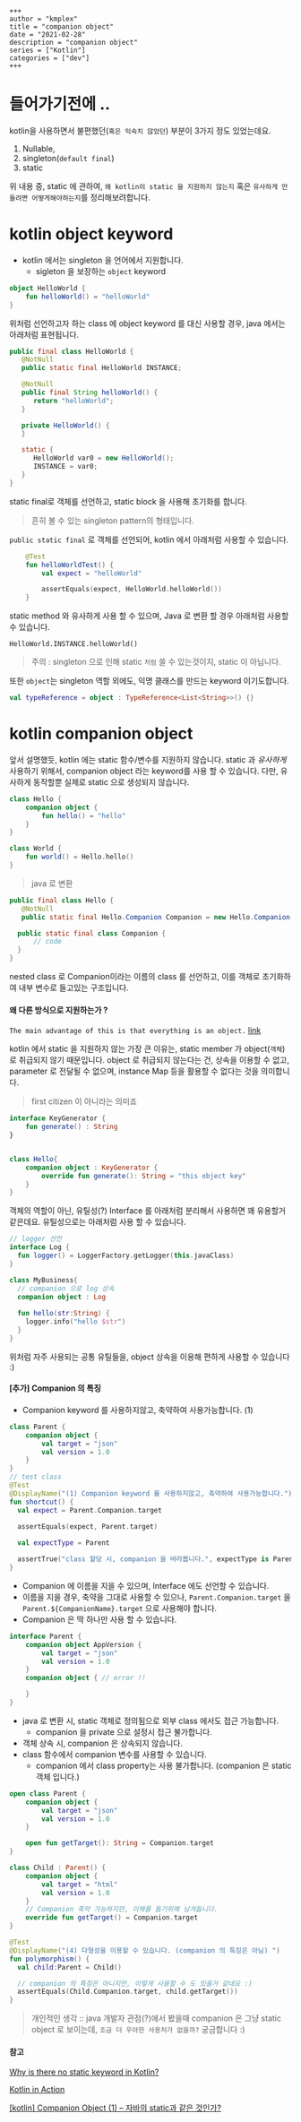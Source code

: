 ```
+++ 
author = "kmplex" 
title = "companion object" 
date = "2021-02-28" 
description = "companion object"  
series = ["Kotlin"] 
categories = ["dev"] 
+++
```

# 들어가기전에 ..

kotlin을 사용하면서 불편했던(`혹은 익숙치 않았던`) 부분이 3가지 정도 있었는데요.

1. Nullable, 
2. singleton(`default final`)
3. static

위 내용 중, static 에 관하여, `왜 kotlin이 static 을 지원하지 않는지` 혹은 `유사하게 만들려면 어떻게해야하는지`를 정리해보려합니다.

# kotlin object keyword

* kotlin 에서는 singleton 을 언어에서 지원합니다.
    * sigleton 을 보장하는 `object` keyword 

```kotlin
object HelloWorld {
    fun helloWorld() = "helloWorld"
}
```

위처럼 선언하고자 하는 class 에 object keyword 를 대신 사용할 경우, java 에서는 아래처럼 표현됩니다.

```java
public final class HelloWorld {
   @NotNull
   public static final HelloWorld INSTANCE;

   @NotNull
   public final String helloWorld() {
      return "helloWorld";
   }

   private HelloWorld() {
   }

   static {
      HelloWorld var0 = new HelloWorld();
      INSTANCE = var0;
   }
}
```

static final로 객체를 선언하고, static block 을 사용해 초기화를 합니다. 

> 흔히 볼 수 있는 singleton pattern의 형태입니다. 

`public static final` 로 객체를 선언되어, kotlin 에서 아래처럼 사용할 수 있습니다.

```kotlin
    @Test
    fun helloWorldTest() {
        val expect = "helloWorld"

        assertEquals(expect, HelloWorld.helloWorld())
    }
```

static method 와 유사하게 사용 할 수 있으며, Java 로 변환 할 경우 아래처럼 사용할 수 있습니다.

`HelloWorld.INSTANCE.helloWorld()`

> 주의 : singleton 으로 인해 static `처럼` 쓸 수 있는것이지, static 이 아닙니다.

또한 `object`는 singleton 역할 외에도, 익명 클래스를 만드는 keyword 이기도합니다.

```kotlin
val typeReference = object : TypeReference<List<String>>() {}
```

# kotlin companion object

앞서 설명했듯, kotlin 에는 static 함수/변수를 지원하지 않습니다. static 과 *유사하게* 사용하기 위해서, companion object 라는 keyword를 사용 할 수 있습니다.
다만, 유사하게 동작할뿐 실제로 static 으로 생성되지 않습니다.

```kotlin
class Hello {
    companion object {
        fun hello() = "hello"
    }
}

class World {
    fun world() = Hello.hello()
}
```
> java 로 변환

```java
public final class Hello {
   @NotNull
   public static final Hello.Companion Companion = new Hello.Companion((DefaultConstructorMarker)null);

  public static final class Companion {
      // code 
  }
}
```

nested class 로 Companion이라는 이름의 class 를 선언하고, 이를 객체로 초기화하여 내부 변수로 들고있는 구조입니다.

#### 왜 다른 방식으로 지원하는가 ?

`The main advantage of this is that everything is an object.` [link](https://softwareengineering.stackexchange.com/questions/356415/why-is-there-no-static-keyword-in-kotlin/356421)

kotlin 에서 static 을 지원하지 않는 가장 큰 이유는, static member 가 object(`객체`) 로 취급되지 않기 때문입니다.
object 로 취급되지 않는다는 건, 상속을 이용할 수 없고, parameter 로 전달될 수 없으며, instance Map 등을 활용할 수 없다는 것을 의미합니다.

> first citizen 이 아니라는 의미죠

```kotlin
interface KeyGenerator {
    fun generate() : String
}


class Hello{
    companion object : KeyGenerator {
        override fun generate(): String = "this object key"
    }
}
```

객체의 역할이 아닌, 유틸성(?) Interface 를 아래처럼 분리해서 사용하면 꽤 유용할거 같은데요.
유틸성으로는 아래처럼 사용 할 수 있습니다.

```kotlin
// logger 선언 
interface Log {
  fun logger() = LoggerFactory.getLogger(this.javaClass)
}

class MyBusiness{
  // companion 으로 log 상속
  companion object : Log 
  
  fun hello(str:String) {
    logger.info("hello $str")
  }
}
```

위처럼 자주 사용되는 공통 유틸들을, object 상속을 이용해 편하게 사용할 수 있습니다 :)

#### [추가] Companion 의 특징 

- Companion keyword 를 사용하지않고, 축약하여 사용가능합니다. (1)

```kotlin
class Parent {
    companion object {
        val target = "json"
        val version = 1.0
    }
}
// test class 
@Test
@DisplayName("(1) Companion keyword 를 사용하지않고, 축약하여 사용가능합니다.")
fun shortcut() {
  val expect = Parent.Companion.target

  assertEquals(expect, Parent.target)
  
  val expectType = Parent

  assertTrue("class 할당 시, companion 을 바라봅니다.", expectType is Parent.Companion)
}
```

- Companion 에 이름을 지을 수 있으며, Interface 에도 선언할 수 있습니다. 
- 이름을 지을 경우, 축약을 그대로 사용할 수 있으나, `Parent.Companion.target` 을 `Parent.${CompanionName}.target` 으로 사용해야 합니다. 
- Companion 은 딱 하나만 사용 할 수 있습니다.

```kotlin
interface Parent {
    companion object AppVersion {
        val target = "json"
        val version = 1.0
    }
    companion object { // error !! 

    }
}
```

- java 로 변환 시, static 객체로 정의됨으로 외부 class 에서도 접근 가능합니다. 
  - companion 을 private 으로 설정시 접근 불가합니다.
- 객체 상속 시, companion 은 상속되지 않습니다.
- class 함수에서 companion 변수를 사용할 수 있습니다. 
  - companion 에서 class property는 사용 불가합니다. (companion 은 static 객체 입니다.)

```kotlin
open class Parent {
    companion object {
        val target = "json"
        val version = 1.0
    }

    open fun getTarget(): String = Companion.target
}

class Child : Parent() {
    companion object {
        val target = "html"
        val version = 1.0
    }
    // Companion 축약 가능하지만, 이해를 돕기위해 남겨둡니다.
    override fun getTarget() = Companion.target 
}

@Test
@DisplayName("(4) 다형성을 이용할 수 있습니다. (companion 의 특징은 아님) ")
fun polymorphism() {
  val child:Parent = Child()

  // companion 의 특징은 아니지만, 이렇게 사용할 수 도 있을거 같네요 :) 
  assertEquals(Child.Companion.target, child.getTarget())
}
```

> 개인적인 생각 :: java 개발자 관점(?)에서 봤을때 companion 은 그냥 static object 로 보이는데, `조금 더 우아한 사용처가 없을까?` 궁금합니다 :)    

#### 참고 

[Why is there no static keyword in Kotlin?](https://softwareengineering.stackexchange.com/questions/356415/why-is-there-no-static-keyword-in-kotlin/356421)    

[Kotlin in Action](http://www.yes24.com/Product/Goods/55148593)    

[[kotlin] Companion Object (1) – 자바의 static과 같은 것인가?](https://www.bsidesoft.com/8187)